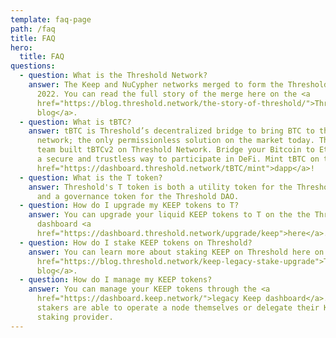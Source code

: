 ```yaml
---
template: faq-page
path: /faq
title: FAQ
hero:
  title: FAQ
questions:
  - question: What is the Threshold Network?
    answer: The Keep and NuCypher networks merged to form the Threshold Network in
      2022. You can read the full story of the merge here on the <a
      href="https://blog.threshold.network/the-story-of-threshold/">Threshold
      blog</a>.
  - question: What is tBTC?
    answer: tBTC is Threshold’s decentralized bridge to bring BTC to the Ethereum
      network; the only permissionless solution on the market today. The Keep
      team built tBTCv2 on Threshold Network. Bridge your Bitcoin to Ethereum in
      a secure and trustless way to participate in DeFi. Mint tBTC on the <a
      href="https://dashboard.threshold.network/tBTC/mint">dapp</a>!
  - question: What is the T token?
    answer: Threshold's T token is both a utility token for the Threshold Network
      and a governance token for the Threshold DAO.
  - question: How do I upgrade my KEEP tokens to T?
    answer: You can upgrade your liquid KEEP tokens to T on the the Threshold
      dashboard <a
      href="https://dashboard.threshold.network/upgrade/keep">here</a>.
  - question: How do I stake KEEP tokens on Threshold?
    answer: You can learn more about staking KEEP on Threshold here on the <a
      href="https://blog.threshold.network/keep-legacy-stake-upgrade">Threshold
      blog</a>.
  - question: How do I manage my KEEP tokens?
    answer: You can manage your KEEP tokens through the <a
      href="https://dashboard.keep.network/">legacy Keep dashboard</a>. KEEP
      stakers are able to operate a node themselves or delegate their KEEP to a
      staking provider.
---
```


